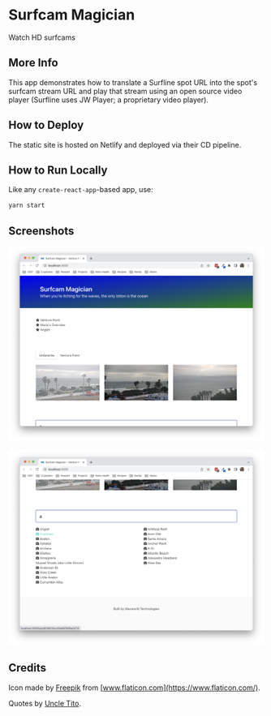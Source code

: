 # Surfcam Magician

Watch HD surfcams

## More Info

This app demonstrates how to translate a Surfline spot URL into the spot's surfcam stream URL and play that stream using an open source video player (Surfline uses JW Player; a proprietary video player).

## How to Deploy

The static site is hosted on Netlify and deployed via their CD pipeline.

## How to Run Locally

Like any `create-react-app`-based app, use:

```sh
yarn start
```

## Screenshots

![magician-favorites](.github/screenshots/magician-favorites.png)

![magician-search-1](.github/screenshots/magician-search-1.png)

## Credits

Icon made by [Freepik](https://www.flaticon.com/authors/freepik) from [www.flaticon.com](https://www.flaticon.com/).

Quotes by [Uncle Tito](https://rocketpower.fandom.com/wiki/Tito_Makani).

